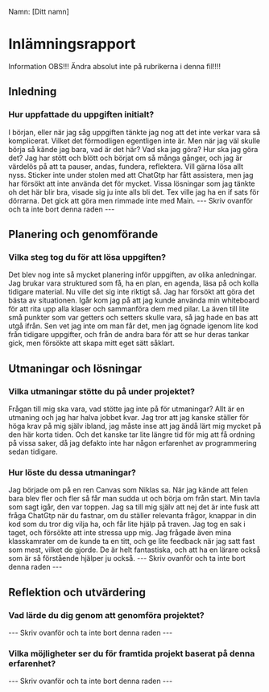 ﻿Namn: [Ditt namn]

# Inlämningsrapport

Information
OBS!!! Ändra absolut inte på rubrikerna i denna fil!!!!

## Inledning

### Hur uppfattade du uppgiften initialt?
I början, eller när jag såg uppgiften tänkte jag nog att det inte verkar vara så komplicerat. Vilket det förmodligen egentligen inte är. 
Men när jag väl skulle börja så kände jag bara, vad är det här? Vad ska jag göra? Hur ska jag göra det?
Jag har stött och blött och börjat om så många gånger, och jag är värdelös på att ta pauser, andas, fundera, reflektera. Vill gärna lösa allt nyss.
Sticker inte under stolen med att ChatGtp har fått assistera, men jag har försökt att inte använda det för mycket.
Vissa lösningar som jag tänkte oh det här blir bra, visade sig ju inte alls bli det. Tex ville jag ha en if sats för dörrarna. Det gick att göra men rimmade inte med Main. 
--- Skriv ovanför och ta inte bort denna raden ---

## Planering och genomförande

### Vilka steg tog du för att lösa uppgiften?

Det blev nog inte så mycket planering inför uppgiften, av olika anledningar. Jag brukar vara struktured som få, ha en plan, en agenda, läsa på och kolla tidigare material.
Nu ville det sig inte riktigt så. Jag har försökt att göra det bästa av situationen. Igår kom jag på att jag kunde använda min whiteboard för att rita upp alla klaser och sammanföra dem med pilar. La även till lite små punkter som var getters och setters skulle vara, så jag hade en bas att utgå ifrån. 
Sen vet jag inte om man får det, men jag ögnade igenom lite kod från tidigare uppgifter, och från de andra bara för att se hur deras tankar gick, men försökte att skapa mitt eget sätt såklart.


## Utmaningar och lösningar

### Vilka utmaningar stötte du på under projektet?

Frågan till mig ska vara, vad stötte jag inte på för utmaningar? Allt är en utmaning och jag har halva jobbet kvar. Jag tror att jag kanske ställer för höga krav på mig själv ibland, jag måste inse att jag ändå lärt mig mycket på den här korta tiden. 
Och det kanske tar lite längre tid för mig att få ordning på vissa saker, då jag defakto inte har någon erfarenhet av programmering sedan tidigare.

### Hur löste du dessa utmaningar?

Jag började om på en ren Canvas som Niklas sa. När jag kände att felen bara blev fler och fler så får man sudda ut och börja om från start. 
Min tavla som sagt igår, den var toppen. Jag sa till mig själv att nej det är inte fusk att fråga ChatGtp när du fastnar, om du ställer relevanta frågor, knappar in din kod som du tror dig vilja ha, och får lite hjälp på traven.
Jag tog en sak i taget, och försökte att inte stressa upp mig. Jag frågade även mina klasskamrater om de kunde ta en titt, och ge lite feedback när jag satt fast som mest, vilket de gjorde. De är helt fantastiska, och att ha en lärare också som är så förstående hjälper ju också.
--- Skriv ovanför och ta inte bort denna raden ---

## Reflektion och utvärdering

### Vad lärde du dig genom att genomföra projektet?

--- Skriv ovanför och ta inte bort denna raden ---

### Vilka möjligheter ser du för framtida projekt baserat på denna erfarenhet?

--- Skriv ovanför och ta inte bort denna raden ---